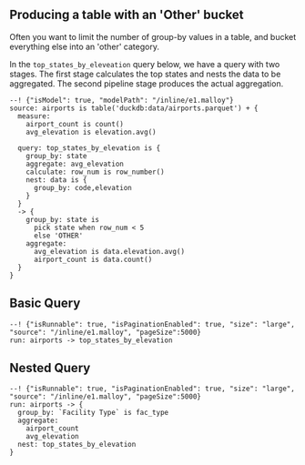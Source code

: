 ## Producing a table with an 'Other' bucket
Often you want to limit the number of group-by values in a table, and bucket everything else into an 'other' category.  

In the `top_states_by_eleveation` query below, we have a query with two stages. The first stage calculates the top states and nests the data to be aggregated. The second pipeline stage produces the actual aggregation.

```malloy
--! {"isModel": true, "modelPath": "/inline/e1.malloy"}
source: airports is table('duckdb:data/airports.parquet') + {
  measure: 
    airport_count is count()
    avg_elevation is elevation.avg()

  query: top_states_by_elevation is {
    group_by: state
    aggregate: avg_elevation
    calculate: row_num is row_number()
    nest: data is {  
      group_by: code,elevation
    }
  }
  -> {
    group_by: state is 
      pick state when row_num < 5
      else 'OTHER'
    aggregate: 
      avg_elevation is data.elevation.avg()
      airport_count is data.count()
  }
}
```

## Basic Query
```malloy
--! {"isRunnable": true, "isPaginationEnabled": true, "size": "large", "source": "/inline/e1.malloy", "pageSize":5000}
run: airports -> top_states_by_elevation
```

## Nested Query
```malloy
--! {"isRunnable": true, "isPaginationEnabled": true, "size": "large", "source": "/inline/e1.malloy", "pageSize":5000}
run: airports -> {
  group_by: `Facility Type` is fac_type
  aggregate: 
    airport_count
    avg_elevation
  nest: top_states_by_elevation
}
```